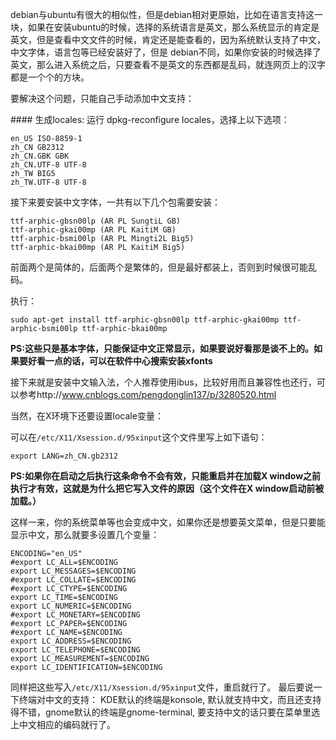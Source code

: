 debian与ubuntu有很大的相似性，但是debian相对更原始，比如在语言支持这一块，如果在安装ubuntu的时候，选择的系统语言是英文，那么系统显示的肯定是英文，但是查看中文文件的时候，肯定还是能查看的，因为系统默认支持了中文，中文字体，语言包等已经安装好了，但是 debian不同，如果你安装的时候选择了英文，那么进入系统之后，只要查看不是英文的东西都是乱码，就连网页上的汉字都是一个个的方块。

要解决这个问题，只能自己手动添加中文支持：

#### 生成locales:
运行 dpkg-reconfigure locales，选择上以下选项：
```
en_US ISO-8859-1
zh_CN GB2312
zh_CN.GBK GBK
zh_CN.UTF-8 UTF-8
zh_TW BIG5
zh_TW.UTF-8 UTF-8
```
接下来要安装中文字体，一共有以下几个包需要安装：
```
ttf-arphic-gbsn00lp (AR PL SungtiL GB)
ttf-arphic-gkai00mp (AR PL KaitiM GB)
ttf-arphic-bsmi00lp (AR PL Mingti2L Big5)
ttf-arphic-bkai00mp (AR PL KaitiM Big5)
```
前面两个是简体的，后面两个是繁体的，但是最好都装上，否则到时候很可能乱码。

执行：
```
sudo apt-get install ttf-arphic-gbsn00lp ttf-arphic-gkai00mp ttf-arphic-bsmi00lp ttf-arphic-bkai00mp
```
**PS:这些只是基本字体，只能保证中文正常显示，如果要说好看那是谈不上的。如果要好看一点的话，可以在软件中心搜索安装xfonts**

接下来就是安装中文输入法，个人推荐使用ibus，比较好用而且兼容性也还行，可以参考http://www.cnblogs.com/pengdonglin137/p/3280520.html

当然，在X环境下还要设置locale变量：

可以在`/etc/X11/Xsession.d/95xinput`这个文件里写上如下语句：
```
export LANG=zh_CN.gb2312
```
**PS:如果你在启动之后执行这条命令不会有效，只能重启并在加载X window之前执行才有效，这就是为什么把它写入文件的原因（这个文件在X window启动前被加载。）**

这样一来，你的系统菜单等也会变成中文，如果你还是想要英文菜单，但是只要能显示中文，那么就要多设置几个变量：
```
ENCODING="en_US"
#export LC_ALL=$ENCODING
export LC_MESSAGES=$ENCODING
#export LC_COLLATE=$ENCODING
#export LC_CTYPE=$ENCODING
export LC_TIME=$ENCODING
export LC_NUMERIC=$ENCODING
#export LC_MONETARY=$ENCODING
#export LC_PAPER=$ENCODING
#export LC_NAME=$ENCODING
export LC_ADDRESS=$ENCODING
export LC_TELEPHONE=$ENCODING
export LC_MEASUREMENT=$ENCODING
export LC_IDENTIFICATION=$ENCODING
```
同样把这些写入`/etc/X11/Xsession.d/95xinput`文件，重启就行了。
最后要说一下终端对中文的支持：
KDE默认的终端是konsole, 默认就支持中文，而且还支持得不错，gnome默认的终端是gnome-terminal, 要支持中文的话只要在菜单里选上中文相应的编码就行了。

